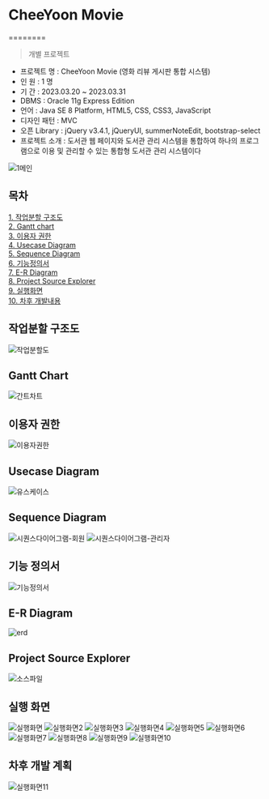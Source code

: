 # CheeYoon Movie

========

> 개별 프로젝트

- 프로젝트 명 : CheeYoon Movie (영화 리뷰 게시판 통합 시스템)
- 인 원 : 1 명
- 기 간 : 2023.03.20 ~ 2023.03.31
- DBMS : Oracle 11g Express Edition
- 언어 : Java SE 8 Platform, HTML5, CSS, CSS3, JavaScript
- 디자인 패턴 : MVC
- 오픈 Library : jQuery v3.4.1, jQueryUI, summerNoteEdit, bootstrap-select
- 프로젝트 소개 : 도서관 웹 페이지와 도서관 관리 시스템을 통합하여 하나의 프로그램으로 이용 및 관리할 수 있는 통합형 도서관 관리 시스템이다

![1메인](https://user-images.githubusercontent.com/117807553/229388601-64714d60-2cb9-475a-9564-dbe933c822de.JPG)

## 목차

[1. 작업분할 구조도](https://github.com/Alipheese16th/CheeYoonMovie#%EC%9E%91%EC%97%85%EB%B6%84%ED%95%A0-%EA%B5%AC%EC%A1%B0%EB%8F%84)<br>
[2. Gantt chart](https://github.com/Alipheese16th/CheeYoonMovie#gantt-chart)<br>
[3. 이용자 권한](https://github.com/Alipheese16th/CheeYoonMovie#%EC%9D%B4%EC%9A%A9%EC%9E%90-%EA%B6%8C%ED%95%9C)<br>
[4. Usecase Diagram](https://github.com/Alipheese16th/CheeYoonMovie#usecase-diagram)<br>
[5. Sequence Diagram](https://github.com/Alipheese16th/CheeYoonMovie#sequence-diagram)<br>
[6. 기능정의서](https://github.com/Alipheese16th/CheeYoonMovie#%EA%B8%B0%EB%8A%A5-%EC%A0%95%EC%9D%98%EC%84%9C)<br>
[7. E-R Diagram](https://github.com/Alipheese16th/CheeYoonMovie#e-r-diagram)<br>
[8. Project Source Explorer](https://github.com/Alipheese16th/CheeYoonMovie#project-source-explorer)<br>
[9. 실행화면](https://github.com/Alipheese16th/CheeYoonMovie#%EC%8B%A4%ED%96%89-%ED%99%94%EB%A9%B4)<br>
[10. 차후 개발내용](https://github.com/Alipheese16th/CheeYoonMovie#%EC%B0%A8%ED%9B%84-%EA%B0%9C%EB%B0%9C-%EA%B3%84%ED%9A%8D)<br>

## 작업분할 구조도
![작업분할도](https://user-images.githubusercontent.com/117807553/229388602-be0d9312-d4e5-4072-a39e-28012e3d01a7.JPG)

## Gantt Chart
![간트차트](https://user-images.githubusercontent.com/117807553/229388603-f29b56d2-ab96-4db1-a51a-b9deb56d257c.JPG)

## 이용자 권한
![이용자권한](https://user-images.githubusercontent.com/117807553/229388604-3cb0cf8d-2f17-4f21-a306-8d950cb37de8.JPG)

## Usecase Diagram
![유스케이스](https://user-images.githubusercontent.com/117807553/229388606-7c167fb1-7e6f-4b4d-86b7-36d28e51c309.JPG)

## Sequence Diagram
![시퀀스다이어그램-회원](https://user-images.githubusercontent.com/117807553/229388607-40a0b5cc-10ee-4d53-b549-e8c13085a175.JPG)
![시퀀스다이어그램-관리자](https://user-images.githubusercontent.com/117807553/229388609-4eaa7fc3-0078-4619-ae70-928df8242b16.JPG)

## 기능 정의서
![기능정의서](https://user-images.githubusercontent.com/117807553/229388610-73b145c1-6bc0-443b-92f0-2a62fb3921ee.JPG)

## E-R Diagram
![erd](https://user-images.githubusercontent.com/117807553/229388612-470ee53c-14d7-49be-90ff-1e06ff63d541.JPG)

## Project Source Explorer
![소스파일](https://user-images.githubusercontent.com/117807553/229388613-670f15b0-c1b2-47c3-94bd-7b16a54f1213.JPG)

## 실행 화면
![실행화면](https://user-images.githubusercontent.com/117807553/229388615-08d0a8f6-a21d-4034-add0-0e1098a509e0.JPG)
![실행화면2](https://user-images.githubusercontent.com/117807553/229388617-4b0144d8-7f22-4b4b-988d-732687591d3d.JPG)
![실행화면3](https://user-images.githubusercontent.com/117807553/229388620-9913126f-968e-4022-8578-2157a663521a.JPG)
![실행화면4](https://user-images.githubusercontent.com/117807553/229388623-64d72f3f-e9b3-4e4e-8e7a-c6f75778a249.JPG)
![실행화면5](https://user-images.githubusercontent.com/117807553/229388625-b88c94af-a753-4c3c-ab52-c54b6f8790ae.JPG)
![실행화면6](https://user-images.githubusercontent.com/117807553/229388627-ce597e81-86d7-4e47-9faa-88dabe8da033.JPG)
![실행화면7](https://user-images.githubusercontent.com/117807553/229388629-f6d9a5af-ec90-4981-a451-6bdf4193f53c.JPG)
![실행화면8](https://user-images.githubusercontent.com/117807553/229388630-89fda3d6-c8a2-48e6-98d3-3a0d94b8ba1c.JPG)
![실행화면9](https://user-images.githubusercontent.com/117807553/229388632-fdf12f34-65a5-4e0a-9776-dad7853d4b8a.JPG)
![실행화면10](https://user-images.githubusercontent.com/117807553/229388634-78bf6f9c-504e-41c3-89f3-8fdfbcdfc19d.JPG)

## 차후 개발 계획
![실행화면11](https://user-images.githubusercontent.com/117807553/229388635-9352972e-cad4-466c-bea0-5863a059ca69.JPG)

